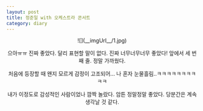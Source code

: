 ```yaml
---
layout: post
title: 정준일 with 오케스트라 콘서트
category: diary
---
```

<center>
![](__imgUrl__/1.jpg)

으아ㅠㅠ 진짜 좋았다. 달리 표현할 말이 없다. 진짜 너무너무너무 좋았다! 앞에서 세 번째 줄. 정말 가까웠다.

처음에 등장할 때 왠지 모르게 감정이 고조되어... 나 혼자 눈물흘림..ㅋㅋㅋㅋㅋㅋㅋㅋㅋㅋ

내가 이정도로 감성적인 사람이었나 깜짝 놀랐다. 암튼 정말정말 좋았다. 당분간은 계속 생각날 것 같다.
</center>